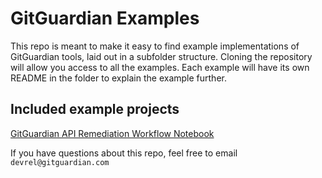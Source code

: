 # GitGuardian Examples

This repo is meant to make it easy to find example implementations of GitGuardian tools, laid out in a subfolder structure.  Cloning the repository will allow you access to all the examples.  Each example will have its own README in the folder to explain the example further. 

## Included example projects

[GitGuardian API Remediation Workflow Notebook
](https://github.com/GitGuardian/gitguardian-examples/tree/main/api-remediation-notebook)

If you have questions about this repo, feel free to email `devrel@gitguardian.com`
